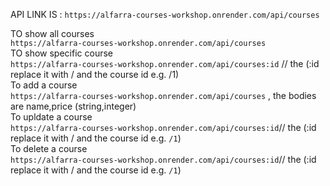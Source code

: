 API LINK IS : ```https://alfarra-courses-workshop.onrender.com/api/courses```


TO show all courses </br>  ```https://alfarra-courses-workshop.onrender.com/api/courses```
</br>
TO show specific course </br>  ```https://alfarra-courses-workshop.onrender.com/api/courses:id``` // the  (:id replace it with / and  the course id e.g. /1)
</br>
To add a course </br> ```https://alfarra-courses-workshop.onrender.com/api/courses```  , the bodies are name,price (string,integer)
</br>
To upldate  a course </br> ```https://alfarra-courses-workshop.onrender.com/api/courses:id```// the  (:id replace it with / and  the course id e.g. ```/1```)
</br>
To delete a  course </br> ```https://alfarra-courses-workshop.onrender.com/api/courses:id```// the  (:id replace it with / and  the course id e.g. ```/1```)

